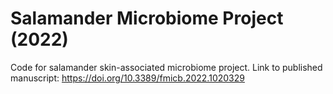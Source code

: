 # Salamander Microbiome Project (2022)
Code for salamander skin-associated microbiome project. Link to published manuscript: https://doi.org/10.3389/fmicb.2022.1020329
